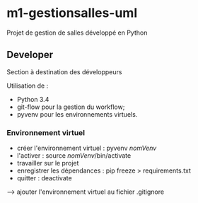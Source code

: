# m1-gestionsalles-uml
Projet de gestion de salles développé en Python

## Developer
Section à destination des développeurs

Utilisation de :
- Python 3.4
- git-flow pour la gestion du workflow;
- pyvenv pour les environnements virtuels.

### Environnement virtuel
- créer l'environnement virtuel : pyvenv _nomVenv_
- l'activer : source _nomVenv_/bin/activate
- travailler sur le projet
- enregistrer les dépendances : pip freeze > requirements.txt
- quitter : deactivate

--> ajouter l'environnement virtuel au fichier .gitignore
